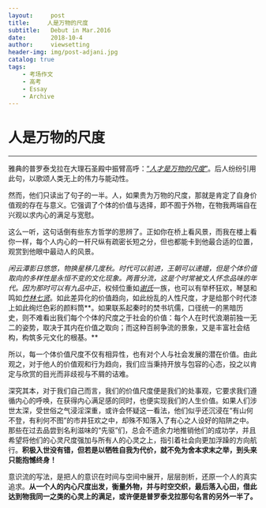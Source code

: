 ```yaml
---
layout:     post
title:     人是万物的尺度
subtitle:   Debut in Mar.2016
date:       2018-10-4
author:     viewsetting
header-img: img/post-adjani.jpg
catalog: true
tags:
    - 考场作文
    - 高考
    - Essay
    - Archive
---
```

# 人是万物的尺度

---

雅典的普罗泰戈拉在大理石圣殿中振臂高呼：[“*人才是万物的尺度*”][1]。后人纷纷引用此句，以歌颂人类无上的伟力与能动性。

然而，他们只读出了句子的一半。人，如果贵为万物的尺度，那就是肯定了自身价值观的存在与意义。它强调了个体的价值与选择，即不囿于外物，在物我两端自在兴观以求内心的满足与宽慰。

这么一听，这句话倒有些东方哲学的思辨了。正如你在桥上看风景，而我在楼上看你一样，每个人内心的一杆尺纵有疏密长短之分，但也都能卡到他最合适的位置，观赏到他眼中最动人的风景。

*闲云潭影日悠悠，物换星移几度秋。*时代可以前进，王朝可以递嬗，但是个体价值取向的多样性是永恒不变的文化现象。两晋分流，这是个时常被文人怀念品味的年代。因为那时可以有*九品中正*，权倾位重如[*谢氏*][2]一族，也可以有举杯狂欢，琴瑟和鸣如[*竹林七贤*][3]。如此差异化的价值趋向，如此纷乱的人性尺度，才是给那个时代漆上如此绚烂色彩的颜料筒**。如果联系起秦时的焚书坑儒，口径统一的黑暗历史，则不难看出我们每个个体的尺度之于社会的价值：每个人在时代浪潮前独一无二的姿势，取决于其内在价值之取向；而这种百舸争流的景象，又是丰富社会结构，构筑多元文化的根基。**

所以，每一个体价值尺度不仅有相异性，也有对个人与社会发展的潜在价值。由此观之，对于他人的价值观和行为趋向，我们应当秉持开放与包容的心态，投之以肯定与欣赏的目光而非歧视与不屑的诘难。

深究其本，对于我们自己而言，我们的价值尺度便是我们的处事观，它要求我们遵循内心的呼唤，在获得内心满足感的同时，也便实现我们的人生价值。如果人们涉世太深，受世俗之气浸淫深重，或许会怀疑这一看法，他们似乎还沉浸在“有山何不登，有利何不图”的市井狂欢之中，却殊不知落入了有心之人设好的陷阱之中。那些在过去品尝到名利滋味的“先驱”们，总会不遗余力地推销他们的成功学，并且希望将他们的心灵尺度强加与所有人的心灵之上，指引着社会向更加浮躁的方向航行。**积极入世没有错，但若是以牺牲自我为代价，就不免为舍本求末之举，到头来只能抱憾终身！**

意识流的写法，是把人的意识在时间与空间中展开，层层剖析，还原一个人的真实追求。**从一个人的内心尺度出发，衡量外物，并与时空交织，最后落入心田，借此达到物我同一之类的心灵上的满足，或许便是普罗泰戈拉那句名言的另外一半了。**


[1]: https://zh.wikipedia.org/zh-hans/%E6%99%AE%E7%BD%97%E6%B3%B0%E6%88%88%E6%8B%89
[2]: https://zh.wikipedia.org/wiki/%E9%99%88%E9%83%A1%E8%B0%A2%E6%B0%8F
[3]: https://zh.wikipedia.org/zh-hans/%E7%AB%B9%E6%9E%97%E4%B8%83%E8%B4%A4
